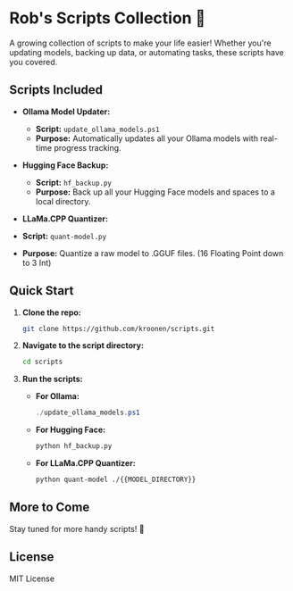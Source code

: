 # Rob's Scripts Collection 🚀

A growing collection of scripts to make your life easier! Whether you're updating models, backing up data, or automating tasks, these scripts have you covered.

## Scripts Included

- **Ollama Model Updater:**
  - **Script:** `update_ollama_models.ps1`
  - **Purpose:** Automatically updates all your Ollama models with real-time progress tracking.
  
- **Hugging Face Backup:**
  - **Script:** `hf_backup.py`
  - **Purpose:** Back up all your Hugging Face models and spaces to a local directory.

 - **LLaMa.CPP Quantizer:**
  - **Script:** `quant-model.py`
  - **Purpose:** Quantize a raw model to .GGUF files. (16 Floating Point down to 3 Int)

## Quick Start

1. **Clone the repo:**
    ```bash
    git clone https://github.com/kroonen/scripts.git
    ```
2. **Navigate to the script directory:**
    ```bash
    cd scripts
    ```

3. **Run the scripts:**
    - **For Ollama:**
      ```powershell
      ./update_ollama_models.ps1
      ```
    - **For Hugging Face:**
      ```bash
      python hf_backup.py
      ```
    - **For LLaMa.CPP Quantizer:**
      ```bash
      python quant-model ./{{MODEL_DIRECTORY}}
      ```

## More to Come
Stay tuned for more handy scripts! 🌟

## License
MIT License
